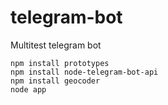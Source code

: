 # telegram-bot
Multitest telegram bot

```
npm install prototypes
npm install node-telegram-bot-api
npm install geocoder
node app
```
